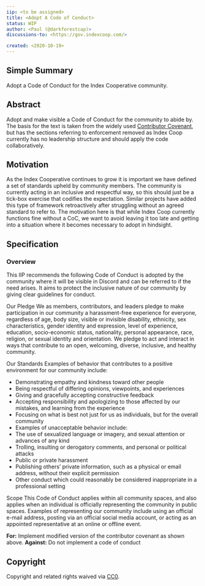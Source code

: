 ```yaml
---
iip: <to be assigned>
title: <Adopt A Code of Conduct>
status: WIP
author: <Paul (@darkforestcap)>
discussions-to: <https://gov.indexcoop.com/>

created: <2020-10-19>
---
```

## Simple Summary
<!--"If you can't explain it simply, you don't understand it well enough." Simply describe the outcome the proposed changes intends to achieve. This should be non-technical and accessible to a casual community member.-->
Adopt a Code of Conduct for the Index Cooperative community.

## Abstract
<!--A short (~200 word) description of the proposed change, the abstract should clearly describe the proposed change. This is what *will* be done if the IIP is implemented, not *why* it should be done or *how* it will be done. If the IIP proposes deploying a new contract, write, "we propose to deploy a new contract that will do x".-->
Adopt and make visible a Code of Conduct for the community to abide by. The basis for the text is taken from the widely used [Contributor Covenant](https://www.contributor-covenant.org/version/2/0/code_of_conduct/), but has the sections referring to enforcement removed as Index Coop currently has no leadership structure and should apply the code collaboratively.

## Motivation
<!--This is the problem statement. This is the *why* of the IIP. It should clearly explain *why* the current state of the protocol is inadequate.  It is critical that you explain *why* the change is needed, if the IIP proposes changing how something is calculated, you must address *why* the current calculation is innaccurate or wrong. This is not the place to describe how the IIP will address the issue!-->
As the Index Cooperative continues to grow it is important we have defined a set of standards upheld by community members. The community is currently acting in an inclusive and respectful way, so this should just be a tick-box exercise that codifies the expectation.
Similar projects have added this type of framework retroactively after struggling without an agreed standard to refer to. The motivation here is that while Index Coop currently functions fine without a CoC, we want to avoid leaving it too late and getting into a situation where it becomes necessary to adopt in hindsight.

## Specification

### Overview
<!--This is a high level overview of *how* the IIP will solve the problem. The overview should clearly describe how the new feature will be implemented.-->
This IIP recommends the following Code of Conduct is adopted by the community where it will be visible in Discord and can be referred to if the need arises. It aims to protect the inclusive nature of our community by giving clear guidelines for conduct.

Our Pledge
We as members, contributors, and leaders pledge to make participation in our community a harassment-free experience for everyone, regardless of age, body size, visible or invisible disability, ethnicity, sex characteristics, gender identity and expression, level of experience, education, socio-economic status, nationality, personal appearance, race, religion, or sexual identity and orientation.
We pledge to act and interact in ways that contribute to an open, welcoming, diverse, inclusive, and healthy community.

Our Standards
Examples of behavior that contributes to a positive environment for our community include:
* Demonstrating empathy and kindness toward other people
* Being respectful of differing opinions, viewpoints, and experiences
* Giving and gracefully accepting constructive feedback
* Accepting responsibility and apologizing to those affected by our mistakes, and learning from the experience
* Focusing on what is best not just for us as individuals, but for the overall community
* Examples of unacceptable behavior include:
* The use of sexualized language or imagery, and sexual attention or advances of any kind
* Trolling, insulting or derogatory comments, and personal or political attacks
* Public or private harassment
* Publishing others’ private information, such as a physical or email address, without their explicit permission
* Other conduct which could reasonably be considered inappropriate in a professional setting

Scope
This Code of Conduct applies within all community spaces, and also applies when an individual is officially representing the community in public spaces. Examples of representing our community include using an official e-mail address, posting via an official social media account, or acting as an appointed representative at an online or offline event.

**For:** Implement modified version of the contributor covenant as shown above.
**Against:** Do not implement a code of conduct

## Copyright
Copyright and related rights waived via [CC0](https://creativecommons.org/publicdomain/zero/1.0/).
